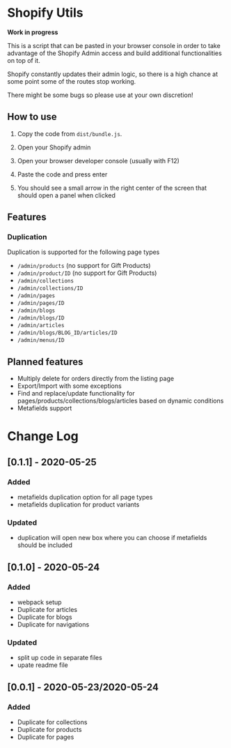 # Shopify Utils

**Work in progress**

This is a script that can be pasted in your browser console in order to take advantage of the Shopify Admin access and build additional functionalities on top of it.

Shopify constantly updates their admin logic, so there is a high chance at some point some of the routes stop working.

There might be some bugs so please use at your own discretion!

## How to use

1) Copy the code from `dist/bundle.js`.

2) Open your Shopify admin

3) Open your browser developer console (usually with F12)

4) Paste the code and press enter

5) You should see a small arrow in the right center of the screen that should open a panel when clicked

## Features

### Duplication

Duplication is supported for the following page types

- `/admin/products` (no support for Gift Products)
- `/admin/product/ID` (no support for Gift Products)
- `/admin/collections`
- `/admin/collections/ID`
- `/admin/pages`
- `/admin/pages/ID`
- `/admin/blogs`
- `/admin/blogs/ID`
- `/admin/articles`
- `/admin/blogs/BLOG_ID/articles/ID`
- `/admin/menus/ID`

## Planned features

- Multiply delete for orders directly from the listing page
- Export/Import with some exceptions
- Find and replace/update functionality for pages/products/collections/blogs/articles based on dynamic conditions
- Metafields support

# Change Log

## [0.1.1] - 2020-05-25

### Added

- metafields duplication option for all page types
- metafields duplication for product variants

### Updated

- duplication will open new box where you can choose if metafields should be included

## [0.1.0] - 2020-05-24

### Added
 
- webpack setup
- Duplicate for articles
- Duplicate for blogs
- Duplicate for navigations

### Updated

- split up code in separate files
- upate readme file

## [0.0.1] - 2020-05-23/2020-05-24
 
### Added
 
- Duplicate for collections
- Duplicate for products
- Duplicate for pages
